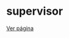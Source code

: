# supervisor

[Ver página](https://forsoft-academy-full-stack.github.io/supervisor/layout/_index_supervisor.html)
